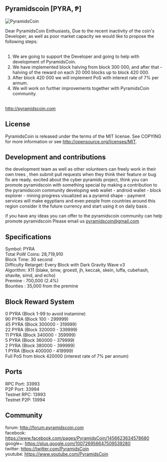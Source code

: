 ## Pyramidscoin [PYRA, Ᵽ]

![PyramidsCoin](http://i.imgur.com/t84D4PT.png?1)

Dear PyramidsCoin Enthusiasts,
Due to the recent inactivity of the coin's Developer, as well as poor market capacity we would like to propose the following steps:<br><br>
    
   1) We are going to support the Developer and going to help with development of PyramidsCoin.<br>
   2) We have implemented block halving from block 300 000, and after that - halving of the reward on each 20 000 blocks up to block 420 000.<br>
   3) After block 420 000 we will implement PoS with interest rate of 7% per annum.<br>
   4) We will work on further improvements together with PyramidsCoin community.<br><br>

http://pyramidscoin.com

## License

PyramidsCoin is released under the terms of the MIT license. See COPYING for more information or see http://opensource.org/licenses/MIT.

## Development and contributions

the development team as well as other volunteers can freely work in their own trees , then submit pull requests when they think their feature or bug fix are ready.
excited about the cyber pyramids project, think you can promote pyramidscoin with something special by making a contribution to the pyramidscoin community
developing web wallet - android wallet - block explorer - mining progress visualized as a pyramid shape -  payment services will make egyptians and even people from countries around this region consider it the future currency and start using it on daily basis  . 

if you have any ideas you can offer to the pyramidscoin community can help promote pyramidscoin Please email us pyramidscoin@gmail.com

## Specifications

Symbol: PYRA <br>
Total PoW Coins: 28,719,910 <br>
Block Time: 30 second <br>
Difficulty Retarget: Every Block with Dark Gravity Wave v3 <br>
Algorithm: X11 (blake, bmw, groestl, jh, keccak, skein, luffa, cubehash, shavite, simd, and echo) <br>
Premine : 700,000 (2.4%) <br>
Bounties :  35,000   from the premine <br>

## Block Reward System
0 PYRA (Block 1-99 to avoid  instamine) <br>
90 PYRA (Block 100 - 299999) <br>
45 PYRA (Block 300000 - 319999) <br>
22 PYRA (Block 320000 - 339999) <br>
11 PYRA (Block 340000 - 359999) <br>
5 PYRA  (Block 360000 - 379999) <br>
2 PYRA  (Block 380000 - 399999) <br>
1 PYRA  (Block 400000 - 419999) <br>
Full PoS from block 420000 (interest rate of 7% per annum) <br>

## Ports

RPC Port: 33993 <br>
P2P Port: 33994 <br>
Testnet RPC: 13993 <br>
Testnet P2P: 13994 <br>

## Community

forum: http://forum.pyramidscoin.com <br>
facebook: https://www.facebook.com/pages/PyramidsCoin/1456623634578680 <br>
google+: https://plus.google.com/100726956647509539280 <br>
twitter: https://twitter.com/PyramidsCoin <br>
youtube: https://www.youtube.com/PyramidsCoin <br>

